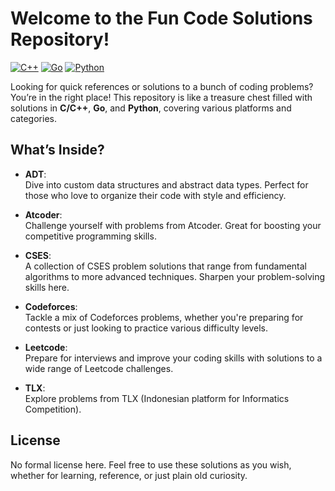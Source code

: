 # Welcome to the Fun Code Solutions Repository!

[![C++](https://img.shields.io/badge/C++-17-blue.svg?style=flat&logo=c%2B%2B)](http://www.cplusplus.com/)
[![Go](https://img.shields.io/badge/Go-1.18-blue.svg?style=flat&logo=go)](https://golang.org/)
[![Python](https://img.shields.io/badge/Python-3.9-blue.svg?style=flat&logo=python)](https://www.python.org/)

Looking for quick references or solutions to a bunch of coding problems? You’re in the right place! This repository is like a treasure chest filled with solutions in **C/C++**, **Go**, and **Python**, covering various platforms and categories.

## What’s Inside?

- **ADT**:  
  Dive into custom data structures and abstract data types. Perfect for those who love to organize their code with style and efficiency.

- **Atcoder**:  
  Challenge yourself with problems from Atcoder. Great for boosting your competitive programming skills.

- **CSES**:  
  A collection of CSES problem solutions that range from fundamental algorithms to more advanced techniques. Sharpen your problem-solving skills here.

- **Codeforces**:  
  Tackle a mix of Codeforces problems, whether you're preparing for contests or just looking to practice various difficulty levels.

- **Leetcode**:  
  Prepare for interviews and improve your coding skills with solutions to a wide range of Leetcode challenges.

- **TLX**:  
  Explore problems from TLX (Indonesian platform for Informatics Competition).


## License

No formal license here. Feel free to use these solutions as you wish, whether for learning, reference, or just plain old curiosity.
